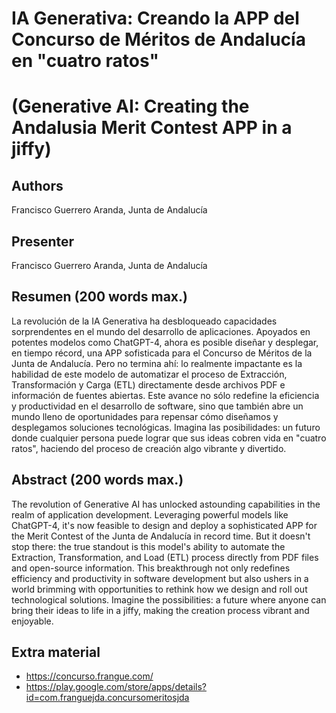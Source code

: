 
# IA Generativa: Creando la APP del Concurso de Méritos de Andalucía en "cuatro ratos"
# (Generative AI: Creating the Andalusia Merit Contest APP in a jiffy)

## Authors

Francisco Guerrero Aranda, Junta de Andalucía

## Presenter

Francisco Guerrero Aranda, Junta de Andalucía

## Resumen (200 words max.) 

La revolución de la IA Generativa ha desbloqueado capacidades sorprendentes en el mundo del desarrollo de aplicaciones. Apoyados en potentes modelos como ChatGPT-4, ahora es posible diseñar y desplegar, en tiempo récord, una APP sofisticada para el Concurso de Méritos de la Junta de Andalucía. Pero no termina ahí: lo realmente impactante es la habilidad de este modelo de automatizar el proceso de Extracción, Transformación y Carga (ETL) directamente desde archivos PDF e información de fuentes abiertas. Este avance no sólo redefine la eficiencia y productividad en el desarrollo de software, sino que también abre un mundo lleno de oportunidades para repensar cómo diseñamos y desplegamos soluciones tecnológicas. Imagina las posibilidades: un futuro donde cualquier persona puede lograr que sus ideas cobren vida en "cuatro ratos", haciendo del proceso de creación algo vibrante y divertido.

## Abstract (200 words max.) 

The revolution of Generative AI has unlocked astounding capabilities in the realm of application development. Leveraging powerful models like ChatGPT-4, it's now feasible to design and deploy a sophisticated APP for the Merit Contest of the Junta de Andalucía in record time. But it doesn't stop there: the true standout is this model's ability to automate the Extraction, Transformation, and Load (ETL) process directly from PDF files and open-source information. This breakthrough not only redefines efficiency and productivity in software development but also ushers in a world brimming with opportunities to rethink how we design and roll out technological solutions. Imagine the possibilities: a future where anyone can bring their ideas to life in a jiffy, making the creation process vibrant and enjoyable.

 



## Extra material

- https://concurso.frangue.com/
- https://play.google.com/store/apps/details?id=com.franguejda.concursomeritosjda
